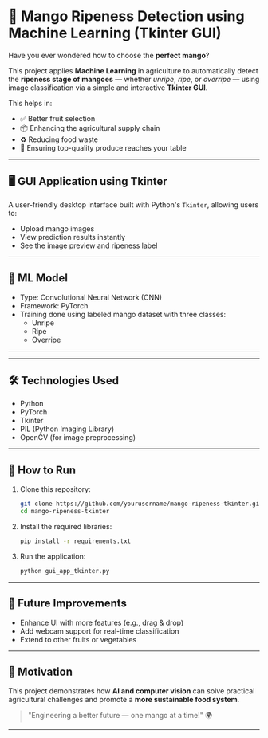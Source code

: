 # 🥭 Mango Ripeness Detection using Machine Learning (Tkinter GUI)

Have you ever wondered how to choose the **perfect mango**?

This project applies **Machine Learning** in agriculture to automatically detect the **ripeness stage of mangoes** — whether *unripe*, *ripe*, or *overripe* — using image classification via a simple and interactive **Tkinter GUI**.

This helps in:
- ✅ Better fruit selection
- 📦 Enhancing the agricultural supply chain
- ♻️ Reducing food waste
- 🥗 Ensuring top-quality produce reaches your table

---

## 🖥️ GUI Application using Tkinter

A user-friendly desktop interface built with Python's `Tkinter`, allowing users to:
- Upload mango images
- View prediction results instantly
- See the image preview and ripeness label

---

## 🧠 ML Model

- Type: Convolutional Neural Network (CNN)
- Framework: PyTorch
- Training done using labeled mango dataset with three classes:
  - Unripe
  - Ripe
  - Overripe

---

---

## 🛠️ Technologies Used

- Python
- PyTorch
- Tkinter
- PIL (Python Imaging Library)
- OpenCV (for image preprocessing)

---

## 🔮 How to Run

1. Clone this repository:
    ```bash
    git clone https://github.com/yourusername/mango-ripeness-tkinter.git
    cd mango-ripeness-tkinter
    ```

2. Install the required libraries:
    ```bash
    pip install -r requirements.txt
    ```

3. Run the application:
    ```bash
    python gui_app_tkinter.py
    ```

---

## 🌱 Future Improvements

- Enhance UI with more features (e.g., drag & drop)
- Add webcam support for real-time classification
- Extend to other fruits or vegetables

---

## 🌟 Motivation

This project demonstrates how **AI and computer vision** can solve practical agricultural challenges and promote a **more sustainable food system**.

> "Engineering a better future — one mango at a time!" 🌍

---




